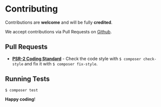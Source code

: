 # Contributing

Contributions are **welcome** and will be fully **credited**.

We accept contributions via Pull Requests on [Github](https://github.com/PascaleBeier/Config).


## Pull Requests

- **[PSR-2 Coding Standard](https://github.com/php-fig/fig-standards/blob/master/accepted/PSR-2-coding-style-guide.md)** - Check the code style with ``$ composer check-style`` and fix it with ``$ composer fix-style``.

## Running Tests

``` bash
$ composer test
```


**Happy coding**!
